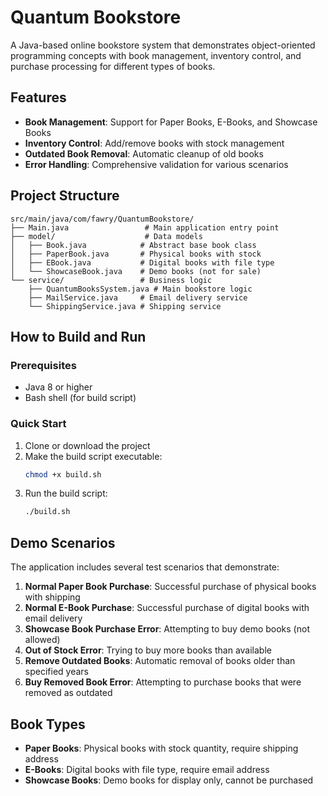 # Quantum Bookstore

A Java-based online bookstore system that demonstrates object-oriented programming concepts with book management, inventory control, and purchase processing for different types of books.

## Features

- **Book Management**: Support for Paper Books, E-Books, and Showcase Books
- **Inventory Control**: Add/remove books with stock management
- **Outdated Book Removal**: Automatic cleanup of old books
- **Error Handling**: Comprehensive validation for various scenarios

## Project Structure

```
src/main/java/com/fawry/QuantumBookstore/
├── Main.java                 # Main application entry point
├── model/                    # Data models
│   ├── Book.java            # Abstract base book class
│   ├── PaperBook.java       # Physical books with stock
│   ├── EBook.java           # Digital books with file type
│   └── ShowcaseBook.java    # Demo books (not for sale)
└── service/                 # Business logic
    ├── QuantumBooksSystem.java # Main bookstore logic
    ├── MailService.java     # Email delivery service
    └── ShippingService.java # Shipping service
```

## How to Build and Run

### Prerequisites
- Java 8 or higher
- Bash shell (for build script)

### Quick Start
1. Clone or download the project
2. Make the build script executable:
   ```bash
   chmod +x build.sh
   ```
3. Run the build script:
   ```bash
   ./build.sh
   ```

## Demo Scenarios

The application includes several test scenarios that demonstrate:

1. **Normal Paper Book Purchase**: Successful purchase of physical books with shipping
2. **Normal E-Book Purchase**: Successful purchase of digital books with email delivery
3. **Showcase Book Purchase Error**: Attempting to buy demo books (not allowed)
4. **Out of Stock Error**: Trying to buy more books than available
5. **Remove Outdated Books**: Automatic removal of books older than specified years
6. **Buy Removed Book Error**: Attempting to purchase books that were removed as outdated

## Book Types

- **Paper Books**: Physical books with stock quantity, require shipping address
- **E-Books**: Digital books with file type, require email address
- **Showcase Books**: Demo books for display only, cannot be purchased

